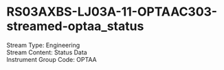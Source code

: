 # RS03AXBS-LJ03A-11-OPTAAC303-streamed-optaa_status

Stream Type: Engineering<br>
Stream Content: Status Data<br>
Instrument Group Code: OPTAA<br>
